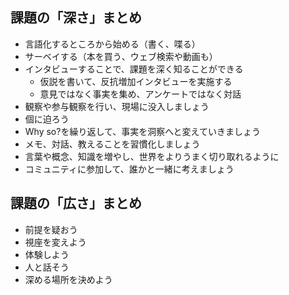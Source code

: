 ## 課題の「深さ」まとめ
- 言語化するところから始める（書く、喋る）
- サーベイする（本を買う、ウェブ検索や動画も）
- インタビューすることで、課題を深く知ることができる
  - 仮説を書いて、反抗増加インタビューを実施する
  - 意見ではなく事実を集め、アンケートではなく対話
- 観察や参与観察を行い、現場に没入しましょう
- 個に迫ろう
- Why so?を繰り返して、事実を洞察へと変えていきましょう
- メモ、対話、教えることを習慣化しましょう
- 言葉や概念、知識を増やし、世界をよりうまく切り取れるように
- コミュニティに参加して、誰かと一緒に考えましょう

## 課題の「広さ」まとめ
- 前提を疑おう
- 視座を変えよう
- 体験しよう
- 人と話そう
- 深める場所を決めよう